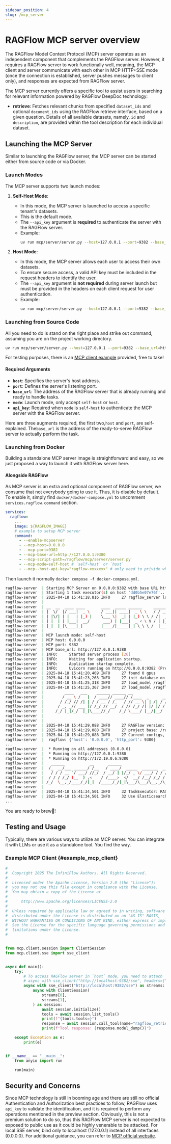 ```yaml
---
sidebar_position: 4
slug: /mcp_server
---
```


# RAGFlow MCP server overview

The RAGFlow Model Context Protocol (MCP) server operates as an independent component that complements the RAGFlow server. However, it requires a RAGFlow server to work functionally well, meaning, the MCP client and server communicate with each other in MCP HTTP+SSE mode (once the connection is established, server pushes messages to client only), and responses are expected from RAGFlow server.

The MCP server currently offers a specific tool to assist users in searching for relevant information powered by RAGFlow DeepDoc technology:

- **retrieve**: Fetches relevant chunks from specified `dataset_ids` and optional `document_ids` using the RAGFlow retrieve interface, based on a given question. Details of all available datasets, namely, `id` and `description`, are provided within the tool description for each individual dataset.

## Launching the MCP Server

Similar to launching the RAGFlow server, the MCP server can be started either from source code or via Docker.

### Launch Modes

The MCP server supports two launch modes:

1. **Self-Host Mode**:

   - In this mode, the MCP server is launched to access a specific tenant's datasets.
   - This is the default mode.
   - The `--api_key` argument is **required** to authenticate the server with the RAGFlow server.
   - Example:
     ```bash
     uv run mcp/server/server.py --host=127.0.0.1 --port=9382 --base_url=http://127.0.0.1:9380 --mode=self-host --api_key=ragflow-xxxxx
     ```

1. **Host Mode**:

   - In this mode, the MCP server allows each user to access their own datasets.
   - To ensure secure access, a valid API key must be included in the request headers to identify the user.
   - The `--api_key` argument is **not required** during server launch but must be provided in the headers on each client request for user authentication.
   - Example:
     ```bash
     uv run mcp/server/server.py --host=127.0.0.1 --port=9382 --base_url=http://127.0.0.1:9380 --mode=host
     ```

### Launching from Source Code

All you need to do is stand on the right place and strike out command, assuming you are on the project working directory.

```bash
uv run mcp/server/server.py --host=127.0.0.1 --port=9382 --base_url=http://127.0.0.1:9380 --api_key=ragflow-xxxxx
```

For testing purposes, there is an [MCP client example](#example_mcp_client) provided, free to take!

#### Required Arguments

- **`host`**: Specifies the server's host address.
- **`port`**: Defines the server's listening port.
- **`base_url`**: The address of the RAGFlow server that is already running and ready to handle tasks.
- **`mode`**: Launch mode, only accept `self-host` or `host`.
- **`api_key`**: Required when `mode` is `self-host` to authenticate the MCP server with the RAGFlow server.

Here are three augments required, the first two,`host` and `port`, are self-explained. The`base_url` is the address of the ready-to-serve RAGFlow server to actually perform the task.

### Launching from Docker

Building a standalone MCP server image is straightforward and easy, so we just proposed a way to launch it with RAGFlow server here.

#### Alongside RAGFlow

As MCP server is an extra and optional component of RAGFlow server, we consume that not everybody going to use it. Thus, it is disable by default.
To enable it, simply find `docker/docker-compose.yml` to uncomment `services.ragflow.command` section.

```yaml
services:
  ragflow:
    ...
    image: ${RAGFLOW_IMAGE}
    # example to setup MCP server
    command:
      - --enable-mcpserver
      - --mcp-host=0.0.0.0
      - --mcp-port=9382
      - --mcp-base-url=http://127.0.0.1:9380
      - --mcp-script-path=/ragflow/mcp/server/server.py
      - --mcp-mode=self-host # `self-host` or `host`
      - --mcp--host-api-key="ragflow-xxxxxxx" # only need to privide when mode is `self-host`
```

Then launch it normally `docker compose -f docker-compose.yml`.

```bash
ragflow-server  | Starting MCP Server on 0.0.0.0:9382 with base URL http://127.0.0.1:9380...
ragflow-server  | Starting 1 task executor(s) on host 'dd0b5e07e76f'...
ragflow-server  | 2025-04-18 15:41:18,816 INFO     27 ragflow_server log path: /ragflow/logs/ragflow_server.log, log levels: {'peewee': 'WARNING', 'pdfminer': 'WARNING', 'root': 'INFO'}
ragflow-server  | 
ragflow-server  | __  __  ____ ____       ____  _____ ______     _______ ____
ragflow-server  | |  \/  |/ ___|  _ \     / ___|| ____|  _ \ \   / / ____|  _ \
ragflow-server  | | |\/| | |   | |_) |    \___ \|  _| | |_) \ \ / /|  _| | |_) |
ragflow-server  | | |  | | |___|  __/      ___) | |___|  _ < \ V / | |___|  _ <
ragflow-server  | |_|  |_|\____|_|        |____/|_____|_| \_\ \_/  |_____|_| \_\
ragflow-server  |     
ragflow-server  | MCP launch mode: self-host
ragflow-server  | MCP host: 0.0.0.0
ragflow-server  | MCP port: 9382
ragflow-server  | MCP base_url: http://127.0.0.1:9380
ragflow-server  | INFO:     Started server process [26]
ragflow-server  | INFO:     Waiting for application startup.
ragflow-server  | INFO:     Application startup complete.
ragflow-server  | INFO:     Uvicorn running on http://0.0.0.0:9382 (Press CTRL+C to quit)
ragflow-server  | 2025-04-18 15:41:20,469 INFO     27 found 0 gpus
ragflow-server  | 2025-04-18 15:41:23,263 INFO     27 init database on cluster mode successfully
ragflow-server  | 2025-04-18 15:41:25,318 INFO     27 load_model /ragflow/rag/res/deepdoc/det.onnx uses CPU
ragflow-server  | 2025-04-18 15:41:25,367 INFO     27 load_model /ragflow/rag/res/deepdoc/rec.onnx uses CPU
ragflow-server  |         ____   ___    ______ ______ __               
ragflow-server  |        / __ \ /   |  / ____// ____// /____  _      __
ragflow-server  |       / /_/ // /| | / / __ / /_   / // __ \| | /| / /
ragflow-server  |      / _, _// ___ |/ /_/ // __/  / // /_/ /| |/ |/ / 
ragflow-server  |     /_/ |_|/_/  |_|\____//_/    /_/ \____/ |__/|__/                             
ragflow-server  | 
ragflow-server  |     
ragflow-server  | 2025-04-18 15:41:29,088 INFO     27 RAGFlow version: v0.17.2-285-gb2c299fa full
ragflow-server  | 2025-04-18 15:41:29,088 INFO     27 project base: /ragflow
ragflow-server  | 2025-04-18 15:41:29,088 INFO     27 Current configs, from /ragflow/conf/service_conf.yaml:
ragflow-server  |  ragflow: {'host': '0.0.0.0', 'http_port': 9380}
...
ragflow-server  |  * Running on all addresses (0.0.0.0)
ragflow-server  |  * Running on http://127.0.0.1:9380
ragflow-server  |  * Running on http://172.19.0.6:9380
ragflow-server  |   ______           __      ______                     __            
ragflow-server  |  /_  __/___ ______/ /__   / ____/  _____  _______  __/ /_____  _____
ragflow-server  |   / / / __ `/ ___/ //_/  / __/ | |/_/ _ \/ ___/ / / / __/ __ \/ ___/
ragflow-server  |  / / / /_/ (__  ) ,<    / /____>  </  __/ /__/ /_/ / /_/ /_/ / /    
ragflow-server  | /_/  \__,_/____/_/|_|  /_____/_/|_|\___/\___/\__,_/\__/\____/_/                               
ragflow-server  |     
ragflow-server  | 2025-04-18 15:41:34,501 INFO     32 TaskExecutor: RAGFlow version: v0.17.2-285-gb2c299fa full
ragflow-server  | 2025-04-18 15:41:34,501 INFO     32 Use Elasticsearch http://es01:9200 as the doc engine.
...
```

You are ready to brew🍺!

## Testing and Usage

Typically, there are various ways to utilize an MCP server. You can integrate it with LLMs or use it as a standalone tool. You find the way.

### Example MCP Client {#example_mcp_client}

```python
#
#  Copyright 2025 The InfiniFlow Authors. All Rights Reserved.
#
#  Licensed under the Apache License, Version 2.0 (the "License");
#  you may not use this file except in compliance with the License.
#  You may obtain a copy of the License at
#
#      http://www.apache.org/licenses/LICENSE-2.0
#
#  Unless required by applicable law or agreed to in writing, software
#  distributed under the License is distributed on an "AS IS" BASIS,
#  WITHOUT WARRANTIES OR CONDITIONS OF ANY KIND, either express or implied.
#  See the License for the specific language governing permissions and
#  limitations under the License.
#


from mcp.client.session import ClientSession
from mcp.client.sse import sse_client


async def main():
    try:
        # To access RAGFlow server in `host` mode, you need to attach `api_key` for each request to indicate identification.
        # async with sse_client("http://localhost:9382/sse", headers={"api_key": "ragflow-IyMGI1ZDhjMTA2ZTExZjBiYTMyMGQ4Zm"}) as streams:
        async with sse_client("http://localhost:9382/sse") as streams:
            async with ClientSession(
                streams[0],
                streams[1],
            ) as session:
                await session.initialize()
                tools = await session.list_tools()
                print(f"{tools.tools=}")
                response = await session.call_tool(name="ragflow_retrieval", arguments={"dataset_ids": ["ce3bb17cf27a11efa69751e139332ced"], "document_ids": [], "question": "How to install neovim?"})
                print(f"Tool response: {response.model_dump()}")

    except Exception as e:
        print(e)


if __name__ == "__main__":
    from anyio import run

    run(main)
```

## Security and Concerns

Since MCP technology is still in booming age and there are still no official Authentication and Authorization best practices to follow, RAGFlow uses `api_key` to validate the identification, and it is required to perform any operations mentioned in the preview section. Obviously, this is not a premium solution to do so, thus this RAGFlow MCP server is not expected to exposed to public use as it could be highly venerable to be attacked. For local SSE server, bind only to localhost (127.0.0.1) instead of all interfaces (0.0.0.0). For additional guidance, you can refer to [MCP official website](https://modelcontextprotocol.io/docs/concepts/transports#security-considerations).

